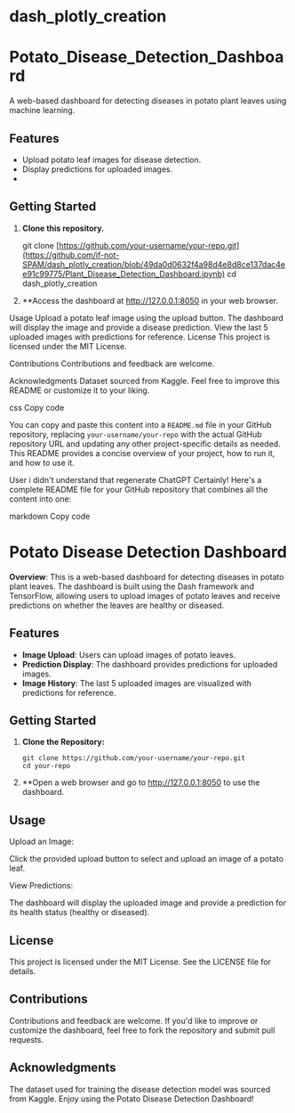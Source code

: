 # dash_plotly_creation

# Potato_Disease_Detection_Dashboard

A web-based dashboard for detecting diseases in potato plant leaves using machine learning.

## Features

- Upload potato leaf images for disease detection.
- Display predictions for uploaded images.
- 
## Getting Started

1. **Clone this repository.**

   git clone [https://github.com/your-username/your-repo.git](https://github.com/if-not-SPAM/dash_plotly_creation/blob/49da0d0632f4a98d4e8d8ce137dac4ee91c99775/Plant_Disease_Detection_Dashboard.ipynb)
   cd dash_plotly_creation
2. **Access the dashboard at http://127.0.0.1:8050 in your web browser.

Usage
Upload a potato leaf image using the upload button.
The dashboard will display the image and provide a disease prediction.
View the last 5 uploaded images with predictions for reference.
License
This project is licensed under the MIT License.

Contributions
Contributions and feedback are welcome.

Acknowledgments
Dataset sourced from Kaggle.
Feel free to improve this README or customize it to your liking.

css
Copy code

You can copy and paste this content into a `README.md` file in your GitHub repository, replacing `your-username/your-repo` with the actual GitHub repository URL and updating any other project-specific details as needed. This README provides a concise overview of your project, how to run it, and how to use it.



User
i didn't understand that regenerate
ChatGPT
Certainly! Here's a complete README file for your GitHub repository that combines all the content into one:

markdown
Copy code
# Potato Disease Detection Dashboard

**Overview**: This is a web-based dashboard for detecting diseases in potato plant leaves. The dashboard is built using the Dash framework and TensorFlow, allowing users to upload images of potato leaves and receive predictions on whether the leaves are healthy or diseased.

## Features

- **Image Upload**: Users can upload images of potato leaves.
- **Prediction Display**: The dashboard provides predictions for uploaded images.
- **Image History**: The last 5 uploaded images are visualized with predictions for reference.

## Getting Started

1. **Clone the Repository:**

   ```shell
   git clone https://github.com/your-username/your-repo.git
   cd your-repo
2. **Open a web browser and go to http://127.0.0.1:8050 to use the dashboard.

## Usage

Upload an Image:

Click the provided upload button to select and upload an image of a potato leaf.

View Predictions:

The dashboard will display the uploaded image and provide a prediction for its health status (healthy or diseased).

## License

This project is licensed under the MIT License. See the LICENSE file for details.

## Contributions

Contributions and feedback are welcome. If you'd like to improve or customize the dashboard, feel free to fork the repository and submit pull requests.

## Acknowledgments

The dataset used for training the disease detection model was sourced from Kaggle.
Enjoy using the Potato Disease Detection Dashboard!



